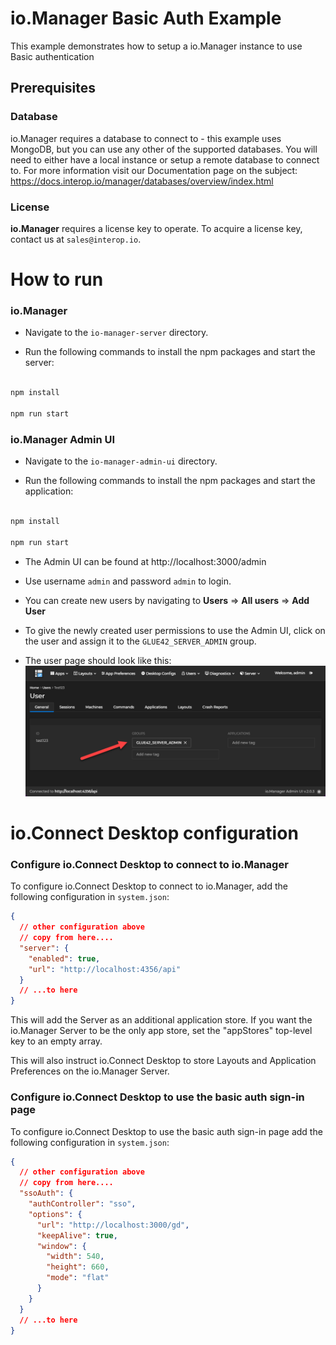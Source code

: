 # io.Manager Basic Auth Example

This example demonstrates how to setup a io.Manager instance to use Basic authentication

## Prerequisites

### Database

io.Manager requires a database to connect to - this example uses MongoDB, but you can use any other of the supported databases. You will need to either have a local instance or setup a remote database to connect to. For more information visit our Documentation page on the subject: https://docs.interop.io/manager/databases/overview/index.html

### License

**io.Manager** requires a license key to operate. To acquire a license key, contact us at `sales@interop.io`.

# How to run

### io.Manager

- Navigate to the `io-manager-server` directory.

- Run the following commands to install the npm packages and start the server:

```sh

npm install

npm run start

```

### io.Manager Admin UI

- Navigate to the `io-manager-admin-ui` directory.

- Run the following commands to install the npm packages and start the application:

```sh

npm install

npm run start

```

- The Admin UI can be found at http://localhost:3000/admin

- Use username `admin` and password `admin` to login.

- You can create new users by navigating to **Users** => **All users** => **Add User**

- To give the newly created user permissions to use the Admin UI, click on the user and assign it to the `GLUE42_SERVER_ADMIN` group.

- The user page should look like this: ![user-page-admin-group.png](./user-page-admin-group.png)

# io.Connect Desktop configuration

### Configure io.Connect Desktop to connect to io.Manager

To configure io.Connect Desktop to connect to io.Manager, add the following configuration in `system.json`:

```json
{
  // other configuration above
  // copy from here....
  "server": {
    "enabled": true,
    "url": "http://localhost:4356/api"
  }
  // ...to here
}
```

This will add the Server as an additional application store. If you want the io.Manager Server to be the only app store, set the "appStores" top-level key to an empty array.

This will also instruct io.Connect Desktop to store Layouts and Application Preferences on the io.Manager Server.

### Configure io.Connect Desktop to use the basic auth sign-in page

To configure io.Connect Desktop to use the basic auth sign-in page add the following configuration in `system.json`:

```json
{
  // other configuration above
  // copy from here....
  "ssoAuth": {
    "authController": "sso",
    "options": {
      "url": "http://localhost:3000/gd",
      "keepAlive": true,
      "window": {
        "width": 540,
        "height": 660,
        "mode": "flat"
      }
    }
  }
  // ...to here
}
```
